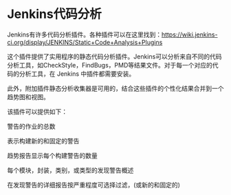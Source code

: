 # Jenkins代码分析

Jenkins有许多代码分析插件。各种插件可以在这里找到：https://wiki.jenkins-ci.org/display/JENKINS/Static+Code+Analysis+Plugins



这个插件提供了实用程序的静态代码分析插件。Jenkins可以分析来自不同的代码分析工具，如CheckStyle，FindBugs，PMD等结果文件。对于每一个对应的代码的分析工具，在 Jenkins 中插件都需要安装。



此外，附加插件静态分析收集器是可用的，结合这些插件的个性化结果合并到一个趋势图和视图。

该插件可以提供如下：

警告的作业的总数

表示构建新的和固定的警告

趋势报告显示每个构建警告的数量

每个模块，封装，类别，或类型的发现警告概述

在发现警告的详细报告按严重程度可选择过滤，\(或新的和固定的\)

